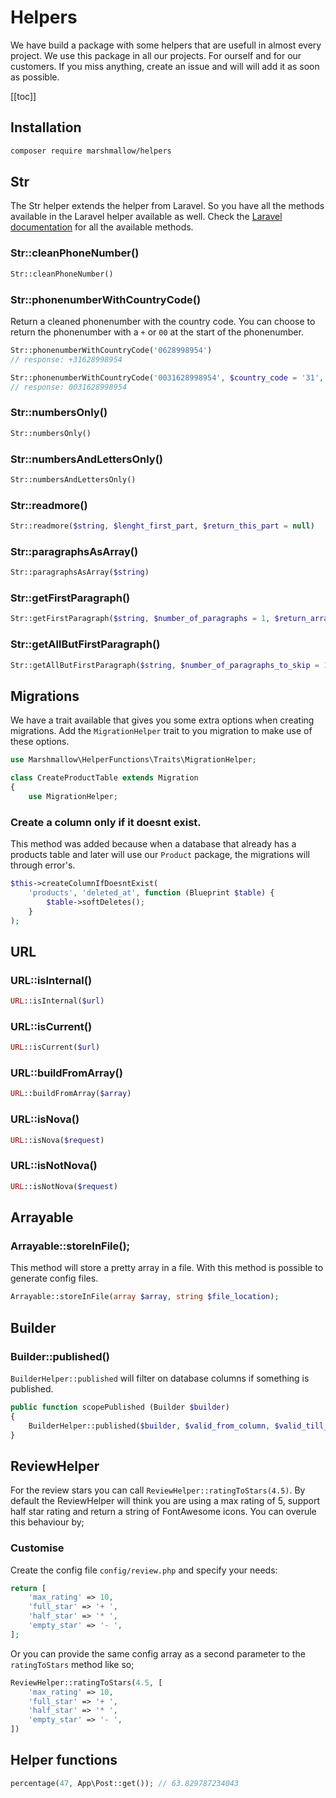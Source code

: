 # Helpers
We have build a package with some helpers that are usefull in almost every project. We use this package in all our projects. For ourself and for our customers. If you miss anything, create an issue and will will add it as soon as possible.

[[toc]]

## Installation
```bash
composer require marshmallow/helpers
```

## Str
The Str helper extends the helper from Laravel. So you have all the methods available in the Laravel helper available as well. Check the [Laravel documentation](https://laravel.com/docs/helpers) for all the available methods.

### Str::cleanPhoneNumber()
```php
Str::cleanPhoneNumber()
```

### Str::phonenumberWithCountryCode()
Return a cleaned phonenumber with the country code. You can choose to return the phonenumber with a `+` or `00` at the start of the phonenumber.
```php
Str::phonenumberWithCountryCode('0628998954')
// response: +31628998954

Str::phonenumberWithCountryCode('0031628998954', $country_code = '31', $use_plus_instead_of_zeros = false)
// response: 0031628998954
```

### Str::numbersOnly()
```php
Str::numbersOnly()
```

### Str::numbersAndLettersOnly()
```php
Str::numbersAndLettersOnly()
```

### Str::readmore()
```php
Str::readmore($string, $lenght_first_part, $return_this_part = null)
```

### Str::paragraphsAsArray()
```php
Str::paragraphsAsArray($string)
```

### Str::getFirstParagraph()
```php
Str::getFirstParagraph($string, $number_of_paragraphs = 1, $return_array = false)
```

### Str::getAllButFirstParagraph()
```php
Str::getAllButFirstParagraph($string, $number_of_paragraphs_to_skip = 1, $return_array = false)
```

## Migrations
We have a trait available that gives you some extra options when creating migrations. Add the `MigrationHelper` trait to you migration to make use of these options.
```php
use Marshmallow\HelperFunctions\Traits\MigrationHelper;

class CreateProductTable extends Migration
{
    use MigrationHelper;
```

### Create a column only if it doesnt exist.
This method was added because when a database that already has a products table and later will use our `Product` package, the migrations will through error's.
```php
$this->createColumnIfDoesntExist(
    'products', 'deleted_at', function (Blueprint $table) {
        $table->softDeletes();
    }
);
```

## URL

### URL::isInternal()
```php
URL::isInternal($url)
```

### URL::isCurrent()
```php
URL::isCurrent($url)
```

### URL::buildFromArray()
```php
URL::buildFromArray($array)
```
### URL::isNova()
```php
URL::isNova($request)
```
### URL::isNotNova()
```php
URL::isNotNova($request)
```

## Arrayable

### Arrayable::storeInFile();
This method will store a pretty array in a file. With this method is possible to generate config files.
```php
Arrayable::storeInFile(array $array, string $file_location);
```

## Builder

### Builder::published()
`BuilderHelper::published` will filter on database columns if something is published.
```php
public function scopePublished (Builder $builder)
{
	BuilderHelper::published($builder, $valid_from_column, $valid_till_column);
}
```

## ReviewHelper
For the review stars you can call `ReviewHelper::ratingToStars(4.5)`. By default the ReviewHelper will think you are using a max rating of 5, support half star rating and return a string of FontAwesome icons. You can overule this behaviour by;

### Customise
Create the config file `config/review.php` and specify your needs:
```php
return [
    'max_rating' => 10,
    'full_star' => '+ ',
    'half_star' => '* ',
    'empty_star' => '- ',
];
```

Or you can provide the same config array as a second parameter to the `ratingToStars` method like so;
```php
ReviewHelper::ratingToStars(4.5, [
    'max_rating' => 10,
    'full_star' => '+ ',
    'half_star' => '* ',
    'empty_star' => '- ',
])
```

## Helper functions
```php
percentage(47, App\Post::get()); // 63.829787234043
```

<EditOnGithub repo_name="packages" edit_url="support/helpers.md"/>
